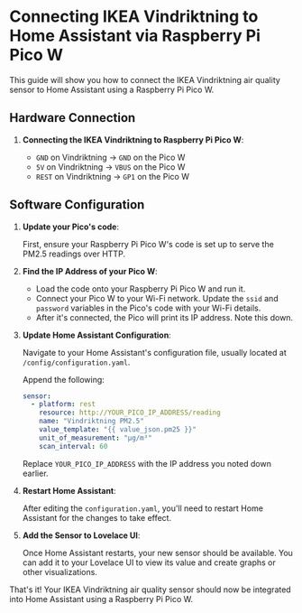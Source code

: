 # Connecting IKEA Vindriktning to Home Assistant via Raspberry Pi Pico W

This guide will show you how to connect the IKEA Vindriktning air quality sensor to Home Assistant using a Raspberry Pi Pico W.

## Hardware Connection

1. **Connecting the IKEA Vindriktning to Raspberry Pi Pico W**:

    - `GND` on Vindriktning -> `GND` on the Pico W
    - `5V` on Vindriktning -> `VBUS` on the Pico W
    - `REST` on Vindriktning -> `GP1` on the Pico W

## Software Configuration

1. **Update your Pico's code**:

   First, ensure your Raspberry Pi Pico W's code is set up to serve the PM2.5 readings over HTTP.

2. **Find the IP Address of your Pico W**:

   - Load the code onto your Raspberry Pi Pico W and run it.
   - Connect your Pico W to your Wi-Fi network. Update the `ssid` and `password` variables in the Pico's code with your Wi-Fi details.
   - After it's connected, the Pico will print its IP address. Note this down.

3. **Update Home Assistant Configuration**:

   Navigate to your Home Assistant's configuration file, usually located at `/config/configuration.yaml`.

   Append the following:

   ```yaml
   sensor:
     - platform: rest
       resource: http://YOUR_PICO_IP_ADDRESS/reading
       name: "Vindriktning PM2.5"
       value_template: "{{ value_json.pm25 }}"
       unit_of_measurement: "µg/m³"
       scan_interval: 60
   ```

   Replace `YOUR_PICO_IP_ADDRESS` with the IP address you noted down earlier.

4. **Restart Home Assistant**:

   After editing the `configuration.yaml`, you'll need to restart Home Assistant for the changes to take effect.

5. **Add the Sensor to Lovelace UI**:

   Once Home Assistant restarts, your new sensor should be available. You can add it to your Lovelace UI to view its value and create graphs or other visualizations.

That's it! Your IKEA Vindriktning air quality sensor should now be integrated into Home Assistant using a Raspberry Pi Pico W.
